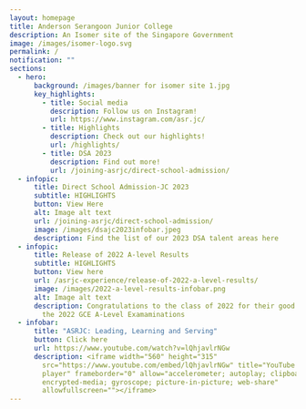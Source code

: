 ```yaml
---
layout: homepage
title: Anderson Serangoon Junior College
description: An Isomer site of the Singapore Government
image: /images/isomer-logo.svg
permalink: /
notification: ""
sections:
  - hero:
      background: /images/banner for isomer site 1.jpg
      key_highlights:
        - title: Social media
          description: Follow us on Instagram!
          url: https://www.instagram.com/asr.jc/
        - title: Highlights
          description: Check out our highlights!
          url: /highlights/
        - title: DSA 2023
          description: Find out more!
          url: /joining-asrjc/direct-school-admission/
  - infopic:
      title: Direct School Admission-JC 2023
      subtitle: HIGHLIGHTS
      button: View Here
      alt: Image alt text
      url: /joining-asrjc/direct-school-admission/
      image: /images/dsajc2023infobar.jpeg
      description: Find the list of our 2023 DSA talent areas here
  - infopic:
      title: Release of 2022 A-level Results
      subtitle: HIGHLIGHTS
      button: View here
      url: /asrjc-experience/release-of-2022-a-level-results/
      image: /images/2022-a-level-results-infobar.png
      alt: Image alt text
      description: Congratulations to the class of 2022 for their good performance at
        the 2022 GCE A-Level Examaminations
  - infobar:
      title: "ASRJC: Leading, Learning and Serving"
      button: Click here
      url: https://www.youtube.com/watch?v=lQhjavlrNGw
      description: <iframe width="560" height="315"
        src="https://www.youtube.com/embed/lQhjavlrNGw" title="YouTube video
        player" frameborder="0" allow="accelerometer; autoplay; clipboard-write;
        encrypted-media; gyroscope; picture-in-picture; web-share"
        allowfullscreen=""></iframe>
---
```

